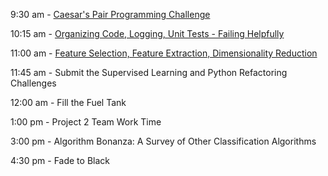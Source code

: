 9:30 am - [Caesar's Pair Programming Challenge](pair.md)

10:15 am - [Organizing Code, Logging, Unit Tests - Failing Helpfully](failing_helpfully.pdf)

11:00 am - [Feature Selection, Feature Extraction, Dimensionality Reduction](feature_selection_extraction_dimensionality_reduction_slides.pdf)
  
11:45 am - Submit the Supervised Learning and Python Refactoring Challenges
  
12:00 am - Fill the Fuel Tank 

1:00 pm - Project 2 Team Work Time

3:00 pm - Algorithm Bonanza: A Survey of Other Classification Algorithms

4:30 pm - Fade to Black
